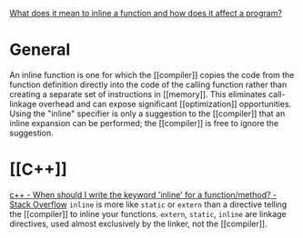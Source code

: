 [What does it mean to inline a function and how does it affect a program?](https://www.ibm.com/support/pages/what-does-it-mean-inline-function-and-how-does-it-affect-program)
# General
An inline function is one for which the [[compiler]] copies the code from the function definition directly into the code of the calling function rather than creating a separate set of instructions in [[memory]]. This eliminates call-linkage overhead and can expose significant [[optimization]] opportunities. Using the "inline" specifier is only a suggestion to the [[compiler]] that an inline expansion can be performed; the [[compiler]] is free to ignore the suggestion.

# [[C++]]
[c++ - When should I write the keyword 'inline' for a function/method? - Stack Overflow](https://stackoverflow.com/questions/1759300/when-should-i-write-the-keyword-inline-for-a-function-method)
`inline` is more like `static` or `extern` than a directive telling the [[compiler]] to inline your functions. `extern`, `static`, `inline` are linkage directives, used almost exclusively by the linker, not the [[compiler]].



